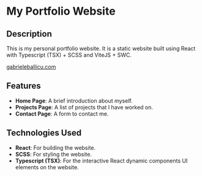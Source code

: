 # My Portfolio Website

## Description

This is my personal portfolio website. It is a static website built using React with Typescript (TSX) + SCSS and ViteJS + SWC.

[gabrieleballicu.com](https://gabrieleballicu.com)

## Features

- **Home Page**: A brief introduction about myself.
- **Projects Page**: A list of projects that I have worked on.
- **Contact Page**: A form to contact me.

## Technologies Used

- **React**: For building the website.
- **SCSS**: For styling the website.
- **Typescript (TSX)**: For the interactive React dynamic components UI elements on the website.
